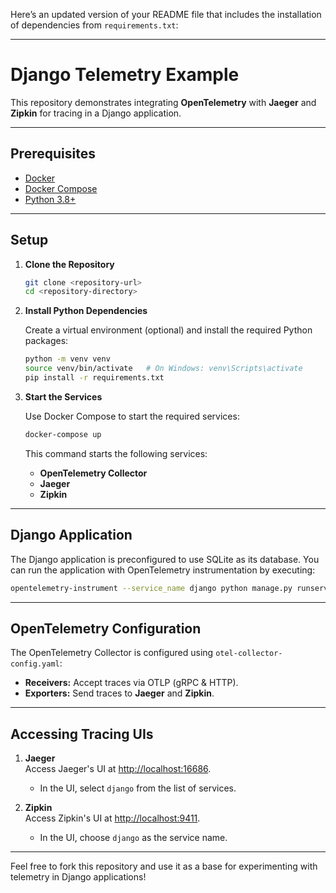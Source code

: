 Here’s an updated version of your README file that includes the installation of dependencies from `requirements.txt`:

---

# Django Telemetry Example

This repository demonstrates integrating **OpenTelemetry** with **Jaeger** and **Zipkin** for tracing in a Django application.

---

## Prerequisites

- [Docker](https://www.docker.com/)
- [Docker Compose](https://docs.docker.com/compose/)
- [Python 3.8+](https://www.python.org/)

---

## Setup

1. **Clone the Repository**

   ```bash
   git clone <repository-url>
   cd <repository-directory>
   ```

2. **Install Python Dependencies**

   Create a virtual environment (optional) and install the required Python packages:

   ```bash
   python -m venv venv
   source venv/bin/activate   # On Windows: venv\Scripts\activate
   pip install -r requirements.txt
   ```

3. **Start the Services**

   Use Docker Compose to start the required services:

   ```bash
   docker-compose up
   ```

   This command starts the following services:
   - **OpenTelemetry Collector**
   - **Jaeger**
   - **Zipkin**

---

## Django Application

The Django application is preconfigured to use SQLite as its database. You can run the application with OpenTelemetry instrumentation by executing:

```bash
opentelemetry-instrument --service_name django python manage.py runserver --noreload
```

---

## OpenTelemetry Configuration

The OpenTelemetry Collector is configured using `otel-collector-config.yaml`:
- **Receivers:** Accept traces via OTLP (gRPC & HTTP).
- **Exporters:** Send traces to **Jaeger** and **Zipkin**.

---

## Accessing Tracing UIs

1. **Jaeger**  
   Access Jaeger's UI at [http://localhost:16686](http://localhost:16686).  
   - In the UI, select `django` from the list of services.

2. **Zipkin**  
   Access Zipkin's UI at [http://localhost:9411](http://localhost:9411).  
   - In the UI, choose `django` as the service name.

---

Feel free to fork this repository and use it as a base for experimenting with telemetry in Django applications!